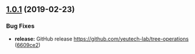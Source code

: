 ## [1.0.1](https://github.com/yeutech-lab/tree-operations/compare/v1.0.0...v1.0.1) (2019-02-23)


### Bug Fixes

* **release:** GitHub release https://github.com/yeutech-lab/tree-operations ([6609ce2](https://github.com/yeutech-lab/tree-operations/commit/6609ce2))
